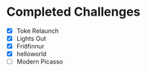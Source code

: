 # Completed Challenges

- [x] Toke Relaunch
- [x] Lights Out
- [x] Friðfinnur
- [x] helloworld
- [ ] Modern Picasso
